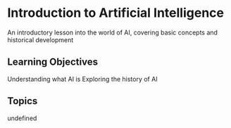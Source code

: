# Introduction to Artificial Intelligence

An introductory lesson into the world of AI, covering basic concepts and historical development

## Learning Objectives
Understanding what AI is
Exploring the history of AI

## Topics
undefined